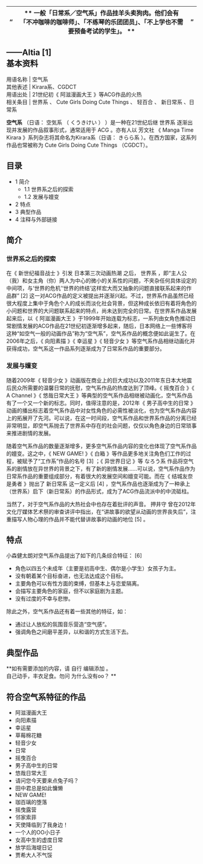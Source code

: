 “  |  ** 一般「日常系／空气系」作品挂羊头卖狗肉。他们会有「不冲咖啡的咖啡师」、「不练琴的乐团团员」、「不上学也不需要预备考试的学生」。  ** |  ”   
---|---|---  
——Altia  [1]  
**基本资料**  
---  
用语名称  |  空气系   
其他表述  |  Kirara系、CGDCT   
用语出处  |  21世纪初《  阿滋漫画大王  》等ACG作品的火热   
相关条目  |  世界系  、  Cute Girls Doing Cute Things  、  轻百合  、  新日常系  、日常系   
  
**空气系** （日语：  空気系  （  くうきけい  ）  ）是一种在21世纪后继  世界系  逐渐出现并发展的作品叙事形式，通常适用于  ACG
。亦有人以  芳文社  《  Manga Time Kirara  》系列杂志将其命名为Kirara系（日语：  きらら系
）。在西方国家，这系列作品也常被称为  Cute Girls Doing Cute Things  （CGDCT）。

##  目录

  * 1  简介 
    * 1.1  世界系之后的探索 
    * 1.2  发展与嬗变 
  * 2  特点 
  * 3  典型作品 
  * 4  注释与外部链接 

##  简介

###  世界系之后的探索

在《  新世纪福音战士  》引发  日本第三次动画热潮  之后，  世界系
，即“主人公（我）和女主角（你）两人为中心的微小的关系性的问题，不夹杂任何具体设定的中间项，与‘世界的危机’‘世界的终结’这样宏大而又抽象的问题直接联系起来的作品群”
[2]
这一对ACG作品的定义被提出并逐渐兴起。不过，世界系作品虽然已经很大程度上集中于角色个人的成长而淡化社会背景，但这种成长依旧有着将角色的小问题和世界的大问题联系起来的特点，尚未达到完全的日常。在世界系作品发展起来后，以《
阿滋漫画大王
》于1999年开始连载为标志，一系列由女角色推动日常剧情发展的ACG作品在21世纪初逐渐增多起来，随后，日本网络上一些博客将这种“如空气一般的动画作品”称为“空气系”，空气系作品的概念便如此诞生了。在2006年之后，《
向阳素描  》《  幸运星  》《  轻音少女  》等空气系作品相继动画化并获得成功，空气系这一作品系列逐渐成为了日常系作品的重要部分。

###  发展与嬗变

随着2009年《  轻音少女  》动画版在商业上的巨大成功以及2011年东日本大地震后民众所需要的温馨日常的抚慰，空气系作品的热度达到了顶峰。《  摇曳百合
》《  A Channel  》《  悠哉日常大王  》等典型的空气系作品相继被动画化，空气系作品有了一个又一个新的标志。同时，值得注意的是，2012年《
男子高中生的日常
》动画的播出标志着空气系作品中对女性角色的必需性被淡化，也为空气系作品内容上的拓展开了先河。可以说，在这一时间段，空气系作品和世界系作品的分离已经非常明显，即空气系抛去了世界系中存在的社会问题，仅仅以角色身边的日常琐事来推进剧情的发展。

随着空气系作品的数量逐渐增多，更多空气系作品内容的变化也体现了空气系作品的嬗变。这之中，《  NEW GAME!  》《  白箱
》等作品更多地关注角色们工作的过程，被赋予了“工作系”作品的名号  [3]  ；《  异世界日记  》等  なろう系
作品将空气系的剧情放在异世界的背景之下，有了新的剧情发展……可以说，空气系作品作为日常系作品的重要组成部分，有着很大的发展空间和嬗变可能。而在《
结城友奈是勇者  》抛出了  新日常系  这一定义后  [4]
，空气系作品也逐渐成为了一种承上（世界系）启下（新日常系）的作品形式，成为了ACG作品流派中的中流砥柱。

当然了，对于空气系作品的大热社会中也存在着批评的声音。  押井守
曾在2012年文化厅媒体艺术祭的审查讲评中指出，在“讲故事的欲望从动画的世界丧失后”，注重描写人物心理的作品并不能代替讲故事的动画的地位  [5]  。

##  特点

小森健太朗对空气系作品提出了如下的几条综合特征：  [6]

  * 角色以四五个未成年（主要是初高中生、偶尔是小学生）女孩子为主。 
  * 没有朝着某个目标奋进，也无法达成这个目标。 
  * 主要角色可以有性方面的束缚，但基本上与恋爱隔离。 
  * 会描写主要角色的家庭，但不以家庭剧为主题。 
  * 没有过度的不幸与悲惨。 

除此之外，空气系作品还有着一些其他的特征，如：

  * 通过让人放松的氛围音乐营造“空气感”。 
  * 强调角色之间磨平差异，以和谐的方式生活下去。 

##  典型作品

**如有需要添加的内容，请 自行  编辑添加  。  
自己动手，丰衣足食。勿问  为什么没有oo？  **

符合空气系特征的作品  
---  
  
  * 阿滋漫画大王 
  * 向阳素描 
  * 幸运星 
  * 草莓棉花糖 
  * 轻音少女 
  * 日常 
  * 摇曳百合 
  * 男子高中生的日常 
  * 悠哉日常大王 
  * 请问您今天要来点兔子吗？ 
  * 田中君总是如此慵懒 
  * NEW GAME! 
  * 珈百璃的堕落 
  * 摇曳露营 
  * 邻家索菲 
  * 天使降临到了我身边！ 
  * 一个人的OO小日子 
  * 女高中生的虚度日常 
  * 放学后海堤日记 
  * 贾希大人不气馁 

  
  